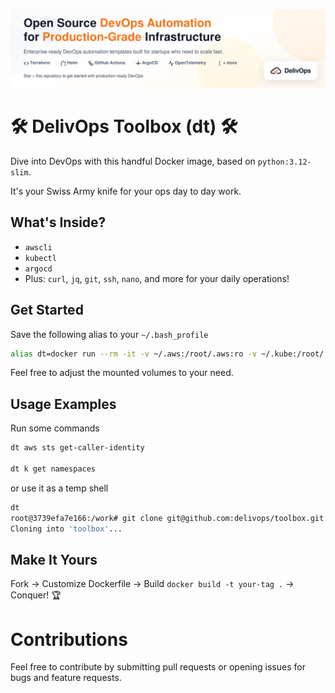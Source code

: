 [![DelivOps banner](https://raw.githubusercontent.com/delivops/.github/main/images/banner.png?raw=true)](https://delivops.com)

# 🛠 DelivOps Toolbox (dt) 🛠

Dive into DevOps with this handful Docker image, based on `python:3.12-slim`.

It's your Swiss Army knife for your ops day to day work.

## What's Inside?

- `awscli`
- `kubectl`
- `argocd`
- Plus: `curl`, `jq`, `git`, `ssh`, `nano`, and more for your daily operations!

## Get Started

Save the following alias to your `~/.bash_profile`

```sh
alias dt=docker run --rm -it -v ~/.aws:/root/.aws:ro -v ~/.kube:/root/.kube:ro -v ~/.ssh:/root/.ssh:ro ghcr.io/delivops/toolbox:latest
```
Feel free to adjust the mounted volumes to your need.

## Usage Examples

Run some commands
```sh
dt aws sts get-caller-identity

dt k get namespaces
```

or use it as a temp shell
```sh
dt
root@3739efa7e166:/work# git clone git@github.com:delivops/toolbox.git
Cloning into 'toolbox'...
```

## Make It Yours
Fork → Customize Dockerfile → Build `docker build -t your-tag .` → Conquer! 🏆

# Contributions
Feel free to contribute by submitting pull requests or opening issues for bugs and feature requests.

